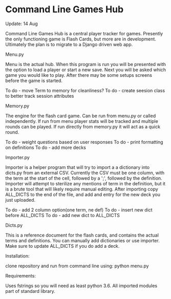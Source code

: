 # Command Line Games Hub

Update: 14 Aug

Command Line Games Hub is a central player tracker for games. Presently
the only functioning game is Flash Cards, but more are in development. 
Ultimately the plan is to migrate to a Django driven web app.

Menu.py

Menu is the actual hub. When this program is run you will be presented
with the option to load a player or start a new save. Next you will be
asked which game you would like to play. After there may be some setups
screens before the game is started.

To do - move Term to memory for cleanliness?
To do - create seesion class to better track session attributes

Memory.py

The engine for the flash card game. Can be run from menu.py or called
independently. If run from menu player stats will be tracked and multiple
rounds can be played. If run directly from memory.py it will act as a
quick round.

To do - weight questions based on user responses
To do - print formatting on definitions
To do - add more decks
        
Importer.py

Importer is a helper program that will try to import a a dictionary into 
dicts.py from an external CSV. Currently the CSV must be one column, with 
the term at the start of the cell, followed by a ';', followed by the
definition. Importer will attempt to sterilize any mentions of term in
the definition, but it is a brute tool that will likely require manual
editing. After importing copy ALL_DICTS to the end of the file, and add
and entry for the new deck you just uploaded.

To do - add 2 column option(one term, ne def)
To do - insert new dict before ALL_DICTS
To do - add new dict to ALL_DICTS

Dicts.py

This is a reference document for the flash cards, and contains the actual
terms and definitions. You can manually add dictionaries or use importer.
Make sure to update ALL_DICTS if you do add a deck.

Installation:

clone repository and run from command line using:
    python menu.py
    
Requirements:

Uses fstrings so you will need as least python 3.6. All imported modules
part of standard library.
